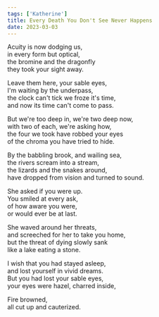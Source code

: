 ```yaml
---
tags: ['Katherine']
title: Every Death You Don't See Never Happens
date: 2023-03-03
---
```


Acuity is now dodging us,  
in every form but optical,  
the bromine and the dragonfly  
they took your sight away.

Leave them here, your sable eyes,  
I'm waiting by the underpass,  
the clock can't tick we froze it's time,  
and now its time can't come to pass.

But we're too deep in, we're two deep now,  
with two of each, we're asking how,  
the four we took have robbed your eyes  
of the chroma you have tried to hide.

By the babbling brook, and wailing sea,  
the rivers scream into a stream,  
the lizards and the snakes around,  
have dropped from vision and turned to sound.

She asked if you were up.  
You smiled at every ask,  
of how aware you were,  
or would ever be at last.

She waved around her threats,  
and screeched for her to take you home,  
but the threat of dying slowly sank  
like a lake eating a stone.

I wish that you had stayed asleep,  
and lost yourself in vivid dreams.  
But you had lost your sable eyes,  
your eyes were hazel, charred inside,

Fire browned,  
all cut up and cauterized.
